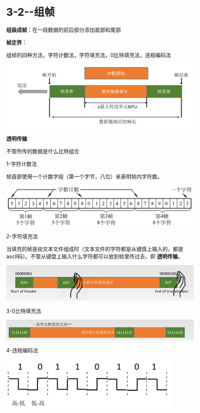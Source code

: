 # 3-2--组帧

 **组装成帧**：在一段数据的前后部分添加首部和尾部

 **帧定界**：

组帧的四种方法，字符计数法，字符填充法，0比特填充法，违规编码法

![](../../.gitbook/assets/image%20%2835%29.png)

**透明传输**

不管所传的数据是什么比特组合

1-字符计数法

帧首部使用一个计数字段（第一个字节，八位）来表明帧内字符数。

![](../../.gitbook/assets/image%20%2839%29.png)

2-字符填充法

当填充的帧是由文本文件组成时（文本文件的字符都是从键盘上输入的，都是ascll码）。不管从键盘上输入什么字符都可以放到帧里传过去，即 **透明传输**。

![](../../.gitbook/assets/image%20%2829%29.png)

3-0比特填充法

![](../../.gitbook/assets/image%20%2818%29.png)

4-违规编码法

![](../../.gitbook/assets/image%20%2836%29.png)

